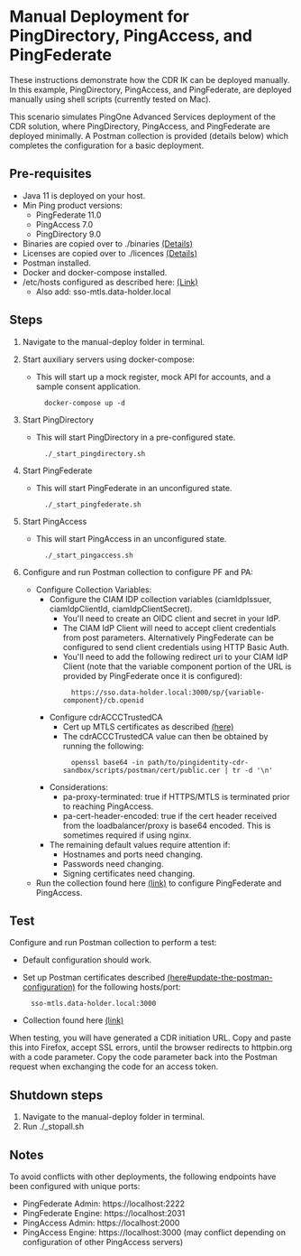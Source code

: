 # Manual Deployment for PingDirectory, PingAccess, and PingFederate

These instructions demonstrate how the CDR IK can be deployed manually. In this example, PingDirectory, PingAccess, and PingFederate, are deployed manually using shell scripts (currently tested on Mac).

This scenario simulates PingOne Advanced Services deployment of the CDR solution, where PingDirectory, PingAccess, and PingFederate are deployed minimally. A Postman collection is provided (details below) which completes the configuration for a basic deployment.

## Pre-requisites

- Java 11 is deployed on your host.
- Min Ping product versions:
  - PingFederate 11.0
  - PingAccess 7.0
  - PingDirectory 9.0
- Binaries are copied over to ./binaries [(Details)](binaries/README.md)
- Licenses are copied over to ./licences [(Details)](licenses/README.md)
- Postman installed.
- Docker and docker-compose installed.
- /etc/hosts configured as described here: [(Link)](../docs/README.md)
    - Also add: sso-mtls.data-holder.local

## Steps

1. Navigate to the manual-deploy folder in terminal.
2. Start auxiliary servers using docker-compose:
    - This will start up a mock register, mock API for accounts, and a sample consent application.
      ```
        docker-compose up -d
      ```

3. Start PingDirectory
    - This will start PingDirectory in a pre-configured state.
      ```
        ./_start_pingdirectory.sh
      ```

4. Start PingFederate
    - This will start PingFederate in an unconfigured state.
      ```
        ./_start_pingfederate.sh
      ```

5. Start PingAccess
    - This will start PingAccess in an unconfigured state.
      ```
        ./_start_pingaccess.sh
      ```

6. Configure and run Postman collection to configure PF and PA:
    - Configure Collection Variables:
      - Configure the CIAM IDP collection variables (ciamIdpIssuer, ciamIdpClientId, ciamIdpClientSecret).
        - You'll need to create an OIDC client and secret in your IdP.
        - The CIAM IdP Client will need to accept client credentials from post parameters. Alternatively PingFederate can be configured to send client credentials using HTTP Basic Auth.
        - You'll need to add the following redirect uri to your CIAM IdP Client (note that the variable component portion of the URL is provided by PingFederate once it is configured):
           ```
             https://sso.data-holder.local:3000/sp/{variable-component}/cb.openid
           ```
      - Configure cdrACCCTrustedCA
        - Cert up MTLS certificates as described [(here)](../docs/howtos/howto_generatecerts.md)
        - The cdrACCCTrustedCA value can then be obtained by running the following:
           ```
             openssl base64 -in path/to/pingidentity-cdr-sandbox/scripts/postman/cert/public.cer | tr -d '\n'
           ```
      - Considerations:
        - pa-proxy-terminated: true if HTTPS/MTLS is terminated prior to reaching PingAccess.
        - pa-cert-header-encoded: true if the cert header received from the loadbalancer/proxy is base64 encoded. This is sometimes required if using nginx.
      - The remaining default values require attention if:
        - Hostnames and ports need changing.
        - Passwords need changing.
        - Signing certificates need changing.
    - Run the collection found here [(link)](scripts/cdr-au.configure_pa_pf.postman_collection.json) to configure PingFederate and PingAccess.

## Test

Configure and run Postman collection to perform a test:
  - Default configuration should work.
  - Set up Postman certificates described [(here#update-the-postman-configuration)](../docs/postman.md#update-the-postman-configuration) for the following hosts/port:
    ```
      sso-mtls.data-holder.local:3000
    ```

  - Collection found here [(link)](scripts/cdr-au.test_pa_pf.postman_collection.json)

When testing, you will have generated a CDR initiation URL. Copy and paste this into Firefox, accept SSL errors, until the browser redirects to httpbin.org with a code parameter. Copy the code parameter back into the Postman request when exchanging the code for an access token.

## Shutdown steps

1. Navigate to the manual-deploy folder in terminal.
2. Run ./_stopall.sh

## Notes

To avoid conflicts with other deployments, the following endpoints have been configured with unique ports:
- PingFederate Admin: https://localhost:2222
- PingFederate Engine: https://localhost:2031
- PingAccess Admin: https://localhost:2000
- PingAccess Engine: https://localhost:3000 (may conflict depending on configuration of other PingAccess servers)
